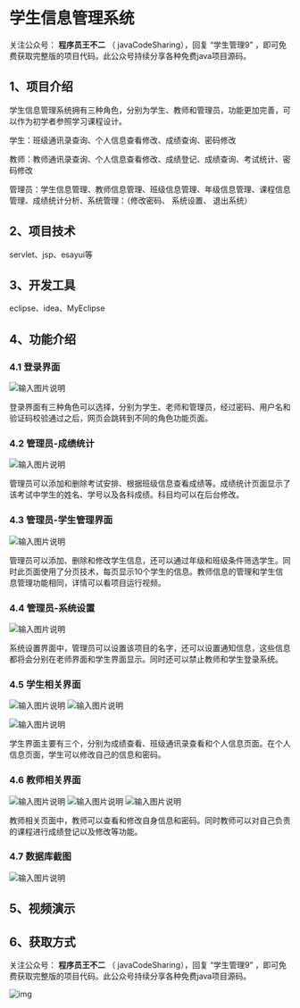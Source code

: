 # 学生信息管理系统

关注公众号： **程序员王不二** （ javaCodeSharing），回复 “学生管理9” ，即可免费获取完整版的项目代码。此公众号持续分享各种免费java项目源码。

## 1、项目介绍

学生信息管理系统拥有三种角色，分别为学生、教师和管理员，功能更加完善，可以作为初学者参照学习课程设计。

学生：班级通讯录查询、个人信息查看修改、成绩查询、密码修改

教师：教师通讯录查询、个人信息查看修改、成绩登记、成绩查询、考试统计、密码修改

管理员：学生信息管理、教师信息管理、班级信息管理、年级信息管理、课程信息管理、成绩统计分析、系统管理：（修改密码、 系统设置、 退出系统）

## 2、项目技术

servlet、jsp、esayui等

## 3、开发工具

eclipse、idea、MyEclipse

## 4、功能介绍

### 4.1 登录界面
![输入图片说明](%E9%A1%B9%E7%9B%AE%E6%88%AA%E5%9B%BE/%E7%99%BB%E5%BD%95%E7%95%8C%E9%9D%A2.png)

登录界面有三种角色可以选择，分别为学生、老师和管理员，经过密码、用户名和验证码校验通过之后，网页会跳转到不同的角色功能页面。

### 4.2 管理员-成绩统计
![输入图片说明](%E9%A1%B9%E7%9B%AE%E6%88%AA%E5%9B%BE/%E7%AE%A1%E7%90%86%E5%91%98-%E6%88%90%E7%BB%A9%E7%BB%9F%E8%AE%A1.jpg)

管理员可以添加和删除考试安排、根据班级信息查看成绩等。成绩统计页面显示了 该考试中学生的姓名、学号以及各科成绩。科目均可以在后台修改。

### 4.3 管理员-学生管理界面

![输入图片说明](%E9%A1%B9%E7%9B%AE%E6%88%AA%E5%9B%BE/%E7%AE%A1%E7%90%86%E5%91%98-%E5%AD%A6%E7%94%9F%E5%88%97%E8%A1%A8.jpg)

管理员可以添加、删除和修改学生信息，还可以通过年级和班级条件筛选学生。同时此页面使用了分页技术，每页显示10个学生的信息。教师信息的管理和学生信息管理功能相同，详情可以看项目运行视频。

### 4.4 管理员-系统设置

![输入图片说明](%E9%A1%B9%E7%9B%AE%E6%88%AA%E5%9B%BE/%E7%AE%A1%E7%90%86%E5%91%98-%E7%B3%BB%E7%BB%9F%E8%AE%BE%E7%BD%AE.jpg)

系统设置界面中，管理员可以设置该项目的名字，还可以设置通知信息，这些信息都将会分别在老师界面和学生界面显示。同时还可以禁止教师和学生登录系统。

### 4.5 学生相关界面

![输入图片说明](%E9%A1%B9%E7%9B%AE%E6%88%AA%E5%9B%BE/%E5%AD%A6%E7%94%9F-%E5%AD%A6%E7%94%9F%E9%80%9A%E8%AE%AF%E5%BD%95.jpg)
![输入图片说明](%E9%A1%B9%E7%9B%AE%E6%88%AA%E5%9B%BE/%E5%AD%A6%E7%94%9F-%E6%88%90%E7%BB%A9%E6%9F%A5%E8%AF%A2.jpg)

![输入图片说明](%E9%A1%B9%E7%9B%AE%E6%88%AA%E5%9B%BE/%E5%AD%A6%E7%94%9F-%E4%B8%AA%E4%BA%BA%E4%BF%A1%E6%81%AF.jpg)

学生界面主要有三个，分别为成绩查看、班级通讯录查看和个人信息页面。在个人信息页面，学生可以修改自己的信息和密码。

### 4.6 教师相关界面

![输入图片说明](%E9%A1%B9%E7%9B%AE%E6%88%AA%E5%9B%BE/%E6%95%99%E5%B8%88-%E6%95%99%E5%B8%88%E9%80%9A%E8%AE%AF%E5%BD%95.jpg)
![输入图片说明](%E9%A1%B9%E7%9B%AE%E6%88%AA%E5%9B%BE/%E6%95%99%E5%B8%88-%E4%B8%AA%E4%BA%BA%E4%BF%A1%E6%81%AF.jpg)
![输入图片说明](%E9%A1%B9%E7%9B%AE%E6%88%AA%E5%9B%BE/%E6%95%99%E5%B8%88-%E6%88%90%E7%BB%A9%E7%BB%9F%E8%AE%A1.jpg)

教师相关页面中，教师可以查看和修改自身信息和密码。同时教师可以对自己负责的课程进行成绩登记以及修改等功能。
### 4.7 数据库截图
![输入图片说明](%E9%A1%B9%E7%9B%AE%E6%88%AA%E5%9B%BE/%E6%95%B0%E6%8D%AE%E5%BA%93.png)

## 5、视频演示



## 6、获取方式

关注公众号： **程序员王不二** （ javaCodeSharing），回复 “学生管理9” ，即可免费获取完整版的项目代码。此公众号持续分享各种免费java项目源码。

![img](https://img-blog.csdnimg.cn/7b5e4835dd0248459447658ca28d2ff0.png#pic_center)